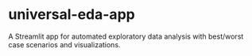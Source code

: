 # universal-eda-app
A Streamlit app for automated exploratory data analysis with best/worst case scenarios and visualizations.
